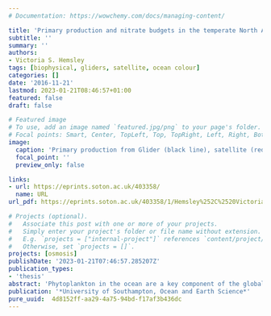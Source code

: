 ```yaml
---
# Documentation: https://wowchemy.com/docs/managing-content/

title: 'Primary production and nitrate budgets in the temperate North Atlantic estimated from ocean gliders'
subtitle: ''
summary: ''
authors:
- Victoria S. Hemsley
tags: [biophysical, gliders, satellite, ocean colour]
categories: []
date: '2016-11-21'
lastmod: 2023-01-21T08:46:57+01:00
featured: false
draft: false

# Featured image
# To use, add an image named `featured.jpg/png` to your page's folder.
# Focal points: Smart, Center, TopLeft, Top, TopRight, Left, Right, BottomLeft, Bottom, BottomRight.
image:
  caption: 'Primary production from Glider (black line), satellite (red dia- monds) and in situ 13C (blue circles)'
  focal_point: ''
  preview_only: false

links:
- url: https://eprints.soton.ac.uk/403358/
  name: URL
url_pdf: https://eprints.soton.ac.uk/403358/1/Hemsley%252C%2520Victoria_PhD_Thesis_Nov_16.pdf

# Projects (optional).
#   Associate this post with one or more of your projects.
#   Simply enter your project's folder or file name without extension.
#   E.g. `projects = ["internal-project"]` references `content/project/deep-learning/index.md`.
#   Otherwise, set `projects = []`.
projects: [osmosis]
publishDate: '2023-01-21T07:46:57.285207Z'
publication_types:
- 'thesis'
abstract: 'Phytoplankton in the ocean are a key component of the global carbon cycle and the base of most marine food webs. They contribute approximately one half of total global primary production, but are restricted to the euphotic zone, where sunlight is sufficient for photosynthesis. Due to ocean stratification nutrients become limiting in the near-surface ocean and the distribution of phytoplankton is influenced by the upward flux of nutrients from below. In situ measurements of primary production and nutrient fluxes are generally sparse and questions still remain about quantifying how the physical mechanisms supplying nutrients balance the amount of growth. Using a year long observational dataset from ocean gliders and mooring data this thesis investigates primary production in the North East Atlantic and the associated vertical nitrate fluxes into the euphotic zone. A method was developed to estimate primary production from glider chlorophyll fluorescence and photosynthetic active radiation data using a primary production algorithm designed for satellite data. Primary production in the subsurface was quantified from the model, showing the formation of a subsurface primary production maximum, which contributed 23% of the total annual primary production. Concurrent nitrate fluxes are calculated from mooring vertical velocities and diffusivity measurements using a density-nitrate relationship derived from cruise CTD bottle samples. An estimate of the convective flux was also estimated using glider mixed layer depths. An annual timeseries of sub-daily estimates of primary production and nitrate fluxes was therefore obtained. Annual budgets show that nitrate fluxes could support between 75 and 102% of the observed primary production. The vertical advective flux contributes the largest vertical flux to the nitrate supply, and is therefore of greater significance than previously considered. Notable small scale temporal variability was observed in both the timeseries of primary production and nitrate fluxes, demonstrating an important influence from submesoscale and mesoscale processes on phytoplankton growth.'
publication: '*University of Southampton, Ocean and Earth Science*'
pure_uuid:  4d8152ff-aa29-4a75-94bd-f17af3b436dc
---
```

